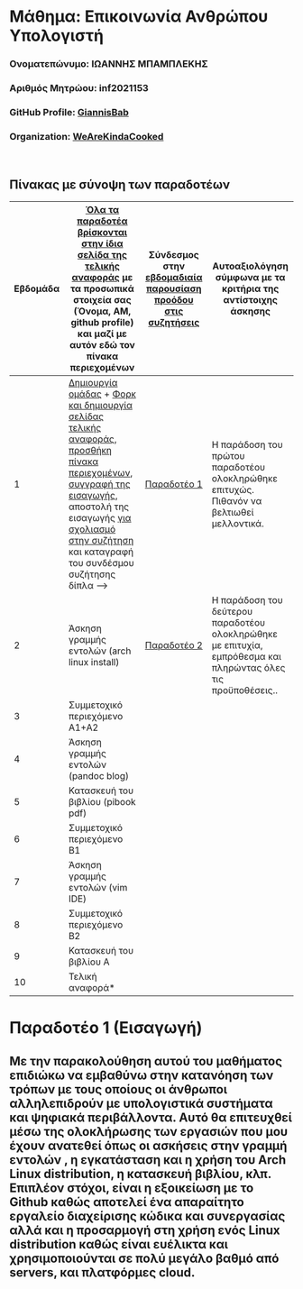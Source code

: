 # Μάθημα: Επικοινωνία Ανθρώπου Υπολογιστή

### Ονοματεπώνυμο: ΙΩΑΝΝΗΣ ΜΠΑΜΠΛΕΚΗΣ
### Αριθμός Μητρώου: inf2021153
### GitHub Profile: [GiannisBab](https://github.com/GiannisBab)
### Organization: [WeAreKindaCooked](https://github.com/WeAreKindaCooked)
<br />

## Πίνακας με σύνοψη των παραδοτέων

| Εβδομάδα | [Όλα τα παραδοτέα βρίσκονται στην ίδια σελίδα της τελικής αναφοράς](https://courses-ionio.github.io/help/deliverables/) με τα προσωπικά στοιχεία σας (Όνομα, ΑΜ, github profile) και μαζί με αυτόν εδώ τον πίνακα περιεχομένων | Σύνδεσμος στην [εβδομαδιαία παρουσίαση προόδου στις συζητήσεις](https://github.com/courses-ionio/help/discussions/categories/show-and-tell) | Αυτοαξιολόγηση σύμφωνα με τα κριτήρια της αντίστοιχης άσκησης |
| --- | --- | --- | --- |
| 1 |  [Δημιουργία ομάδας](https://github.com/courses-ionio/hci/discussions/1794) + [Φορκ και δημιουργία σελίδας τελικής αναφοράς](https://courses-ionio.github.io/help/guide/), [προσθήκη πίνακα περιεχομένων](https://raw.githubusercontent.com/courses-ionio/hci/master/README.md), [συγγραφή της εισαγωγής](https://courses-ionio.github.io/help/intro/), αποστολή της εισαγωγής [για σχολιασμό στην συζήτηση](https://github.com/courses-ionio/help/discussions/categories/show-and-tell) και καταγραφή του συνδέσμου συζήτησης δίπλα --> |[Παραδοτέο 1](https://github.com/courses-ionio/hci/discussions/2008)|Η παράδοση του πρώτου παραδοτέου ολοκληρώθηκε επιτυχώς. Πιθανόν να βελτιωθεί μελλοντικά.|
| 2 | Άσκηση γραμμής εντολών (arch linux install) |[Παραδοτέο 2](https://github.com/courses-ionio/hci/discussions/2011) |	Η παράδοση του δεύτερου παραδοτέου ολοκληρώθηκε με επιτυχία, εμπρόθεσμα και πληρώντας όλες τις προϋποθέσεις..|
| 3 | Συμμετοχικό περιεχόμενο A1+A2 | | |
| 4 | Άσκηση γραμμής εντολών (pandoc blog) | | |
| 5 | Κατασκευή του βιβλίου (pibook pdf) | | |
| 6 | Συμμετοχικό περιεχόμενο B1 | | |
| 7 | Άσκηση γραμμής εντολών (vim IDE) | | |
| 8 | Συμμετοχικό περιεχόμενο B2 | | |
| 9 | Κατασκευή του βιβλίου A | | |
| 10 | Τελική αναφορά* | | |

# Παραδοτέο 1 (Εισαγωγή)

## Με την παρακολούθηση αυτού του μαθήματος επιδιώκω να εμβαθύνω στην κατανόηση των τρόπων με τους οποίους οι άνθρωποι αλληλεπιδρούν με υπολογιστικά συστήματα και ψηφιακά περιβάλλοντα. Αυτό θα επιτευχθεί μέσω της ολοκλήρωσης των εργασιών που μου έχουν ανατεθεί όπως οι ασκήσεις στην γραμμή εντολών , η εγκατάσταση και η χρήση του Arch Linux distribution, η κατασκευή βιβλίου, κλπ. Επιπλέον στόχοι, είναι η εξoικείωση με το Github καθώς αποτελεί ένα απαραίτητο εργαλείο διαχείρισης κώδικα και συνεργασίας αλλά και η προσαρμογή στη χρήση ενός Linux distribution καθώς είναι ευέλικτα και χρησιμοποιούνται σε πολύ μεγάλο βαθμό από servers, και πλατφόρμες cloud.
